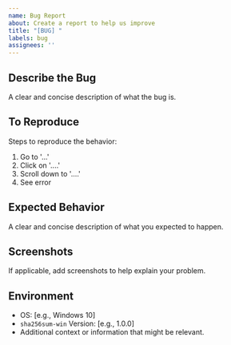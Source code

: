 ```yaml
---
name: Bug Report
about: Create a report to help us improve
title: "[BUG] "
labels: bug
assignees: ''
---
```


## Describe the Bug

A clear and concise description of what the bug is.

## To Reproduce

Steps to reproduce the behavior:

1. Go to '...'
2. Click on '....'
3. Scroll down to '....'
4. See error

## Expected Behavior

A clear and concise description of what you expected to happen.

## Screenshots

If applicable, add screenshots to help explain your problem.

## Environment

- OS: [e.g., Windows 10]
- `sha256sum-win` Version: [e.g., 1.0.0]
- Additional context or information that might be relevant.

